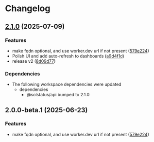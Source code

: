 # Changelog

## [2.1.0](https://github.com/unibeck/solstatus/compare/@solstatus/app@v2.0.0...@solstatus/app@v2.1.0) (2025-07-09)


### Features

* make fqdn optional, and use worker.dev url if not present ([579e224](https://github.com/unibeck/solstatus/commit/579e224926fa6b77d9f01d82e196d37803d47e7f))
* Polish UI and add auto-refresh to dashboards ([a9d4f1d](https://github.com/unibeck/solstatus/commit/a9d4f1db20f7415aba948593201c55b838cdac62))
* release v2 ([8d09d77](https://github.com/unibeck/solstatus/commit/8d09d77f92ceec9bd7cba2e9fb4a514a406b588d))


### Dependencies

* The following workspace dependencies were updated
  * dependencies
    * @solstatus/api bumped to 2.1.0

## 2.0.0-beta.1 (2025-06-23)


### Features

* make fqdn optional, and use worker.dev url if not present ([579e224](https://github.com/unibeck/solstatus/commit/579e224926fa6b77d9f01d82e196d37803d47e7f))
